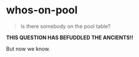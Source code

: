 # whos-on-pool

> Is there somebody on the pool table?

**THIS QUESTION HAS BEFUDDLED THE ANCIENTS!!**

But now we know.
